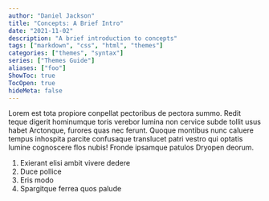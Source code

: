 ```yaml
---
author: "Daniel Jackson"
title: "Concepts: A Brief Intro"
date: "2021-11-02"
description: "A brief introduction to concepts"
tags: ["markdown", "css", "html", "themes"]
categories: ["themes", "syntax"]
series: ["Themes Guide"]
aliases: ["foo"]
ShowToc: true
TocOpen: true
hideMeta: false
---
```



Lorem est tota propiore conpellat pectoribus de pectora summo. <!--more-->Redit teque digerit hominumque toris verebor lumina non cervice subde tollit usus habet Arctonque, furores quas nec ferunt. Quoque montibus nunc caluere tempus inhospita parcite confusaque translucet patri vestro qui optatis lumine cognoscere flos nubis! Fronde ipsamque patulos Dryopen deorum.

1. Exierant elisi ambit vivere dedere
2. Duce pollice
3. Eris modo
4. Spargitque ferrea quos palude
